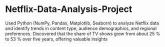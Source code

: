 # Netflix-Data-Analysis-Project
Used Python (NumPy, Pandas, Matplotlib, Seaborn) to analyze Netflix data and identify trends in content type, audience demographics, and regional preferences. Discovered that the share of TV shows grew from about 25 % to 53 % over five years, offering valuable insights
